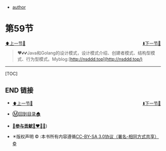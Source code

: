 + [author](https://github.com/cubxxw/awesome-cs-cloudnative-blockchain)

# 第59节

<div><a href = '58.md' style='float:left'>⬆️上一节🔗</a><a href = '60.md' style='float: right'>⬇️下一节🔗</a></div>
<br>

> ❤️💕💕Java和Golang的设计模式，设计模式介绍、创建者模式、结构型模式、行为型模式。Myblog:[http://nsddd.top](http://nsddd.top/)

---
[TOC]





## END 链接
<ul><li><div><a href = '58.md' style='float:left'>⬆️上一节🔗</a><a href = '60.md' style='float: right'>⬇️下一节🔗</a></div></li></ul>

+ [Ⓜ️回到目录🏠](../README.md)

+ [**🫵参与贡献💞❤️‍🔥💖**](https://nsddd.top/archives/contributors))

+ ✴️版权声明 &copy; :本书所有内容遵循[CC-BY-SA 3.0协议（署名-相同方式共享）&copy;](http://zh.wikipedia.org/wiki/Wikipedia:CC-by-sa-3.0协议文本) 
